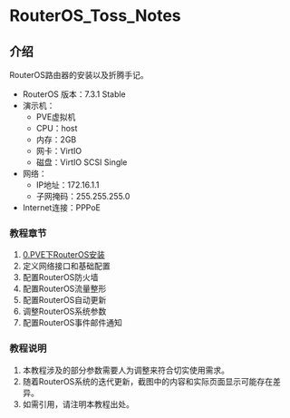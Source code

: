 # RouterOS_Toss_Notes

## 介绍
RouterOS路由器的安装以及折腾手记。

- RouterOS 版本：7.3.1 Stable
- 演示机：
    - PVE虚拟机
    - CPU：host
    - 内存：2GB
    - 网卡：VirtIO
    - 磁盘：VirtIO SCSI Single
- 网络：
    - IP地址：172.16.1.1
    - 子网掩码：255.255.255.0
- Internet连接：PPPoE


### 教程章节

1.  [0.PVE下RouterOS安装](https://gitee.com/callmer/routeros_toss_notes/blob/master/0.PVE下RouterOS安装.md)
2.  定义网络接口和基础配置
3.  配置RouterOS防火墙
4.  配置RouterOS流量整形
5.  配置RouterOS自动更新
6.  调整RouterOS系统参数
7.  配置RouterOS事件邮件通知


### 教程说明

1.  本教程涉及的部分参数需要人为调整来符合切实使用需求。
2.  随着RouterOS系统的迭代更新，截图中的内容和实际页面显示可能存在差异。
3.  如需引用，请注明本教程出处。
